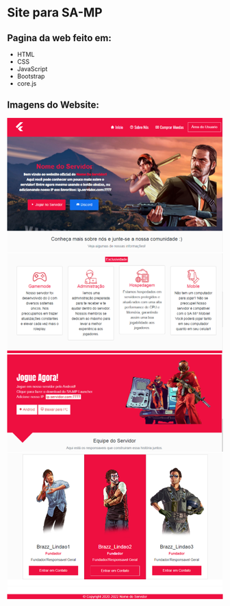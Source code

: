 # Site para SA-MP

## Pagina da web feito em:
- HTML
- CSS
- JavaScript
- Bootstrap
- core.js

## Imagens do Website:
![Imagem 1](/imagens-demostrativas/Screenshot_70.png)
![Imagem 2](/imagens-demostrativas/Screenshot_71.png)
![Imagem 3](/imagens-demostrativas/Screenshot_72.png)
![Imagem 4](/imagens-demostrativas/Screenshot_73.png)
![Imagem 5](/imagens-demostrativas/Screenshot_74.png)
